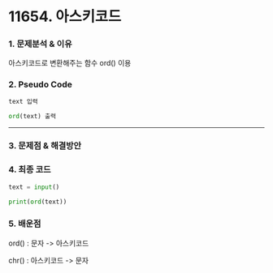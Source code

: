 # 11654. 아스키코드

### 1. 문제분석 & 이유

아스키코드로 변환해주는 함수 ord() 이용

### 2. Pseudo Code

```python
text 입력

ord(text) 출력
```

---

### 3. 문제점 & 해결방안

### 4. 최종 코드

```python
text = input()

print(ord(text))
```

### 5. 배운점

ord() : 문자 -> 아스키코드

chr() : 아스키코드 -> 문자
